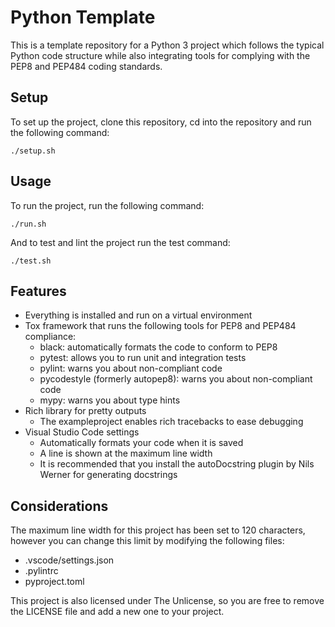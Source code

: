 # Python Template

This is a template repository for a Python 3 project which follows the typical Python code structure while also integrating tools for complying with the PEP8 and PEP484 coding standards.

## Setup

To set up the project, clone this repository, cd into the repository and run the following command:

`./setup.sh`

## Usage

To run the project, run the following command:

`./run.sh`

And to test and lint the project run the test command:

`./test.sh`

## Features

- Everything is installed and run on a virtual environment
- Tox framework that runs the following tools for PEP8 and PEP484 compliance:
  - black: automatically formats the code to conform to PEP8
  - pytest: allows you to run unit and integration tests
  - pylint: warns you about non-compliant code
  - pycodestyle (formerly autopep8): warns you about non-compliant code 
  - mypy: warns you about type hints
- Rich library for pretty outputs
  - The exampleproject enables rich tracebacks to ease debugging
- Visual Studio Code settings
  - Automatically formats your code when it is saved
  - A line is shown at the maximum line width
  - It is recommended that you install the autoDocstring plugin by Nils Werner for generating docstrings

## Considerations

The maximum line width for this project has been set to 120 characters, however you can change this limit by modifying the following files:

- .vscode/settings.json
- .pylintrc
- pyproject.toml

This project is also licensed under The Unlicense, so you are free to remove the LICENSE file and add a new one to your project.